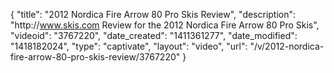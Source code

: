 {
    "title": "2012 Nordica Fire Arrow 80 Pro Skis Review",
    "description": "http:\/\/www.skis.com Review for the 2012 Nordica Fire Arrow 80 Pro Skis",
    "videoid": "3767220",
    "date_created": "1411361277",
    "date_modified": "1418182024",
    "type": "captivate",
    "layout": "video",
    "url": "\/v\/2012-nordica-fire-arrow-80-pro-skis-review\/3767220"
}